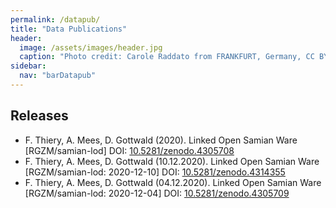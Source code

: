 ```yaml
---
permalink: /datapub/
title: "Data Publications"
header:
  image: /assets/images/header.jpg
  caption: "Photo credit: Carole Raddato from FRANKFURT, Germany, CC BY-SA 2.0, via [**Wikimedia Commons**](https://commons.wikimedia.org/wiki/File:Terra_sigillata,_Gallo-Roman_Museum_of_Tongeren,_Belgium_(27032316984).jpg)"
sidebar:
  nav: "barDatapub"
---
```


## Releases

-   F. Thiery, A. Mees, D. Gottwald (2020). Linked Open Samian Ware [RGZM/samian-lod] DOI: [10.5281/zenodo.4305708](https://doi.org/10.5281/zenodo.4305708)
-   F. Thiery, A. Mees, D. Gottwald (10.12.2020). Linked Open Samian Ware [RGZM/samian-lod: 2020-12-10] DOI: [10.5281/zenodo.4314355](https://doi.org/10.5281/zenodo.4314355)
-   F. Thiery, A. Mees, D. Gottwald (04.12.2020). Linked Open Samian Ware [RGZM/samian-lod: 2020-12-04] DOI: [10.5281/zenodo.4305709](https://doi.org/10.5281/zenodo.4305709)
